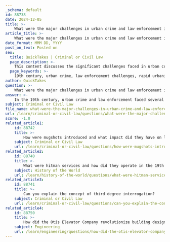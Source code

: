 ```yaml
---
_schema: default
id: 88738
date: 2024-12-05
title: >-
    What were the major challenges in urban crime and law enforcement in the 19th century?
article_title: >-
    What were the major challenges in urban crime and law enforcement in the 19th century?
date_format: MMM DD, YYYY
post_on_text: Posted on
seo:
  title: QuickTakes | Criminal or Civil Law
  page_description: >-
    This content discusses the significant challenges faced in urban crime and law enforcement during the 19th century, including issues related to rapid urbanization, overcrowding, ineffective policing, public perception, and the socio-economic context.
  page_keywords: >-
    19th century, urban crime, law enforcement challenges, rapid urbanization, overcrowding, poverty, ineffective policing, types of crime, public perception, police-community relations, lack of resources, social influences, political influences, policing reforms
author: QuickTakes
question: >-
    What were the major challenges in urban crime and law enforcement in the 19th century?
answer: >-
    In the 19th century, urban crime and law enforcement faced several significant challenges, primarily driven by rapid urbanization and industrialization. Here are the major challenges identified during this period:\n\n1. **Rapid Urbanization**: The swift growth of cities led to increased population density, which in turn escalated crime rates. As more people moved to urban areas in search of work, the social fabric became strained, contributing to higher incidences of crime.\n\n2. **Overcrowding and Poverty**: Many urban areas experienced severe overcrowding and poverty, creating conditions that were conducive to crime. The lack of adequate housing and resources led to social inequality, which often manifested in criminal behavior.\n\n3. **Ineffective Law Enforcement**: During this time, police forces were often sparse and poorly organized. The need for a professionalized police force became evident, but many cities struggled to establish effective law enforcement agencies capable of addressing the rising crime rates.\n\n4. **Types of Crime**: The 19th century saw a variety of crimes, including riots, prostitution, vice, and thievery. Law enforcement agencies often found it challenging to manage these diverse criminal activities, which were exacerbated by the socio-economic conditions of the time.\n\n5. **Public Perception and Trust**: The relationship between the police and the communities they served was often fraught with tension. Many citizens viewed the police with suspicion, which hindered cooperation and made it difficult for law enforcement to effectively combat crime.\n\n6. **Lack of Resources and Training**: Law enforcement agencies frequently lacked the necessary resources and training to deal with the complexities of urban crime. This included inadequate funding, insufficient manpower, and a lack of modern policing techniques.\n\n7. **Social and Political Influences**: Economic, political, and class influences played a significant role in shaping policing practices. The police often reflected the interests of the ruling classes, which could lead to biased enforcement and neglect of the needs of marginalized communities.\n\nThese challenges collectively contributed to a complex landscape of crime and law enforcement in the 19th century, highlighting the need for reform and the establishment of more effective policing strategies as urban areas continued to grow.
subject: Criminal or Civil Law
file_name: what-were-the-major-challenges-in-urban-crime-and-law-enforcement-in-the-19th-century.md
url: /learn/criminal-or-civil-law/questions/what-were-the-major-challenges-in-urban-crime-and-law-enforcement-in-the-19th-century
score: -1.0
related_article1:
    id: 88742
    title: >-
        How were mugshots introduced and what impact did they have on law enforcement?
    subject: Criminal or Civil Law
    url: /learn/criminal-or-civil-law/questions/how-were-mugshots-introduced-and-what-impact-did-they-have-on-law-enforcement
related_article2:
    id: 88740
    title: >-
        What were hitman services and how did they operate in the 19th century?
    subject: History of the World
    url: /learn/history-of-the-world/questions/what-were-hitman-services-and-how-did-they-operate-in-the-19th-century
related_article3:
    id: 88741
    title: >-
        Can you explain the concept of third degree interrogation?
    subject: Criminal or Civil Law
    url: /learn/criminal-or-civil-law/questions/can-you-explain-the-concept-of-third-degree-interrogation
related_article4:
    id: 88750
    title: >-
        How did the Otis Elevator Company revolutionize building design?
    subject: Engineering
    url: /learn/engineering/questions/how-did-the-otis-elevator-company-revolutionize-building-design
---
```


&nbsp;